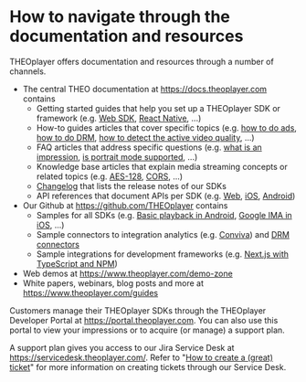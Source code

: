 # How to navigate through the documentation and resources

THEOplayer offers documentation and resources through a number of channels.

- The central THEO documentation at https://docs.theoplayer.com contains
  - Getting started guides that help you set up a THEOplayer SDK or framework (e.g. [Web SDK](../getting-started/01-sdks/01-web/00-getting-started.mdx), [React Native](../external/react-native-theoplayer/doc/getting-started.md), ...)
  - How-to guides articles that cover specific topics (e.g. [how to do ads](../how-to-guides/01-ads/00-introduction.md), [how to do DRM](../how-to-guides/04-drm/00-introduction.md), [how to detect the active video quality](../how-to-guides/06-mediatrack/04-how-to-detect-video-track-qualities.md), ...)
  - FAQ articles that address specific questions (e.g. [what is an impression](12-what-is-an-impression.md), [is portrait mode supported](61-is-portrait-mode-supported.md), ...)
  - Knowledge base articles that explain media streaming concepts or related topics (e.g. [AES-128](../knowledge-base/02-content-protection/02-aes-128-encryption.md), [CORS](../knowledge-base/05-cors/00-introduction.md), ...)
  - [Changelog](../changelog.md) that lists the release notes of our SDKs
  - API references that document APIs per SDK (e.g. [Web](pathname:///theoplayer/v8/api-reference/web/), [iOS](pathname:///theoplayer/v8/api-reference/ios/), [Android](pathname:///theoplayer/v8/api-reference/android/))
- Our Github at https://github.com/THEOplayer contains
  - Samples for all SDKs (e.g. [Basic playback in Android](https://github.com/THEOplayer/samples-android-sdk/tree/master/Basic-Playback), [Google IMA in iOS](https://github.com/THEOplayer/samples-ios-sdk/tree/master/Google-IMA), ...)
  - Sample connectors to integration analytics (e.g. [Conviva](https://github.com/THEOplayer/sample-conviva-analytics-html5-sdk)) and [DRM connectors](https://github.com/THEOplayer/samples-drm-integration)
  - Sample integrations for development frameworks (e.g. [Next.js with TypeScript and NPM](https://github.com/THEOplayer/samples-nextjs/tree/master/typescript-npm))
- Web demos at https://www.theoplayer.com/demo-zone
- White papers, webinars, blog posts and more at https://www.theoplayer.com/guides

Customers manage their THEOplayer SDKs through the THEOplayer Developer Portal at https://portal.theoplayer.com.
You can also use this portal to view your impressions or to acquire (or manage) a support plan.

A support plan gives you access to our Jira Service Desk at https://servicedesk.theoplayer.com/.
Refer to "[How to create a (great) ticket](69-how-to-create-a-ticket.md)" for more information on creating tickets through our Service Desk.
